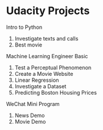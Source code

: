 # Udacity Projects

Intro to Python
1. Investigate texts and calls
2. Best movie


Machine Learning Engineer Basic
1. Test a Perceptual Phenomenon
2. Create a Movie Website
3. Linear Regression 
4. Investigate a Dataset
5. Predicting Boston Housing Prices


WeChat Mini Program
1. News Demo
2. Movie Demo
